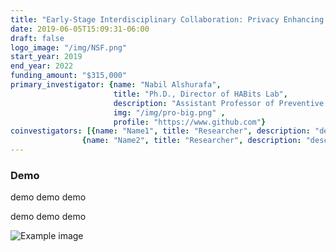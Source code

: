 ```yaml
---
title: "Early-Stage Interdisciplinary Collaboration: Privacy Enhancing Framework to Advance Behavior Models"
date: 2019-06-05T15:09:31-06:00
draft: false
logo_image: "/img/NSF.png"
start_year: 2019
end_year: 2022
funding_amount: "$315,000"
primary_investigator: {name: "Nabil Alshurafa", 
                       title: "Ph.D., Director of HABits Lab", 
                       description: "Assistant Professor of Preventive Medicine and of Computer Science at Northwestern University and heading The HAbits Lab.", 
                       img: "/img/pro-big.png" ,
                       profile: "https://www.github.com"}
coinvestigators: [{name: "Name1", title: "Researcher", description: "description description description", img: "/img/im-8.png", profile: "https://www.github.com"}, 
                {name: "Name2", title: "Researcher", description: "desction description description", img: "/img/im-7.png", profile: "https://www.github.com"}]
---
```


### Demo

demo demo demo

demo demo demo

![Example image](/img/img-area.png)


